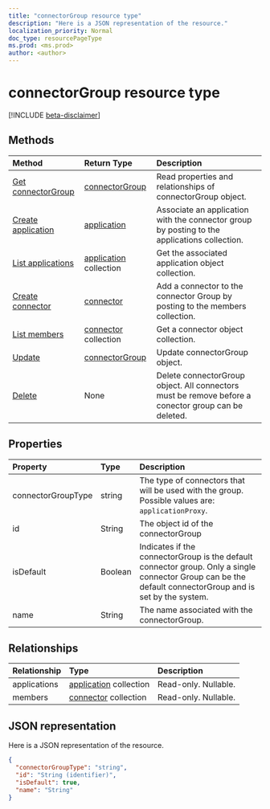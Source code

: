 ```yaml
---
title: "connectorGroup resource type"
description: "Here is a JSON representation of the resource."
localization_priority: Normal
doc_type: resourcePageType
ms.prod: <ms.prod>
author: <author>
---
```


# connectorGroup resource type

[!INCLUDE [beta-disclaimer](../../includes/beta-disclaimer.md)]

## Methods

| Method		   | Return Type	|Description|
|:---------------|:--------|:----------|
|[Get connectorGroup](../api/connectorgroup-get.md) | [connectorGroup](connectorgroup.md) |Read properties and relationships of connectorGroup object.|
|[Create application](../api/connectorgroup-post-applications.md) |[application](application.md)| Associate an application with the connector group by posting to the applications collection.|
|[List applications](../api/connectorgroup-list-applications.md) |[application](application.md) collection| Get the associated application object collection.|
|[Create connector](../api/connectorgroup-post-members.md) |[connector](connector.md)| Add a connector to the connector Group by posting to the members collection.|
|[List members](../api/connectorgroup-list-members.md) |[connector](connector.md) collection| Get a connector object collection.|
|[Update](../api/connectorgroup-update.md) | [connectorGroup](connectorgroup.md)	|Update connectorGroup object. |
|[Delete](../api/connectorgroup-delete.md) | None |Delete connectorGroup object. All connectors must be remove before a conector group can be deleted. |

## Properties
| Property	   | Type	|Description|
|:---------------|:--------|:----------|
|connectorGroupType|string| The type of connectors that will be used with the group. Possible values are: `applicationProxy`.|
|id|String| The object id of the connectorGroup|
|isDefault|Boolean| Indicates if the connectorGroup is the default connector group. Only a single connector Group can be the default connectorGroup and is set by the system.|
|name|String| The name associated with the connectorGroup.|

## Relationships
| Relationship | Type	|Description|
|:---------------|:--------|:----------|
|applications|[application](application.md) collection| Read-only. Nullable.|
|members|[connector](connector.md) collection| Read-only. Nullable.|

## JSON representation

Here is a JSON representation of the resource.

<!-- {
  "blockType": "resource",
  "keyProperty":"id",
  "optionalProperties": [

  ],
  "@odata.type": "microsoft.graph.connectorGroup"
}-->

```json
{
  "connectorGroupType": "string",
  "id": "String (identifier)",
  "isDefault": true,
  "name": "String"
}

```

<!-- uuid: 8fcb5dbc-d5aa-4681-8e31-b001d5168d79
2015-10-25 14:57:30 UTC -->
<!--
{
  "type": "#page.annotation",
  "description": "connectorGroup resource",
  "keywords": "",
  "section": "documentation",
  "tocPath": "",
  "suppressions": []
}
-->
